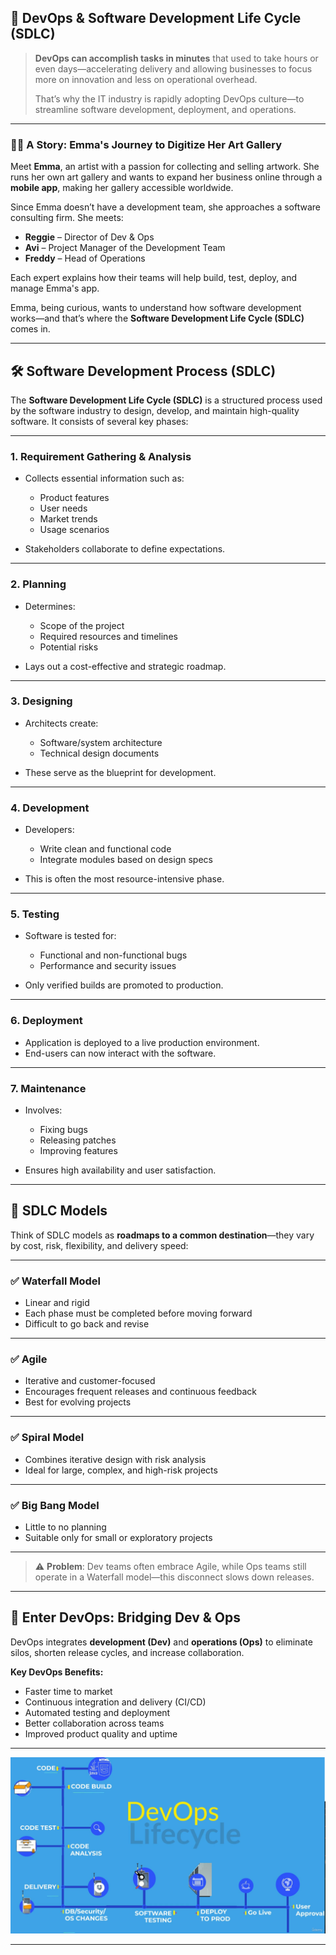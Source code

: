 ## 🚀 DevOps & Software Development Life Cycle (SDLC)

> **DevOps can accomplish tasks in minutes** that used to take hours or even days—accelerating delivery and allowing businesses to focus more on innovation and less on operational overhead.
>
> That’s why the IT industry is rapidly adopting DevOps culture—to streamline software development, deployment, and operations.

---

### 👩‍💼 **A Story: Emma's Journey to Digitize Her Art Gallery**

Meet **Emma**, an artist with a passion for collecting and selling artwork. She runs her own art gallery and wants to expand her business online through a **mobile app**, making her gallery accessible worldwide.

Since Emma doesn’t have a development team, she approaches a software consulting firm. She meets:

- **Reggie** – Director of Dev & Ops
- **Avi** – Project Manager of the Development Team
- **Freddy** – Head of Operations

Each expert explains how their teams will help build, test, deploy, and manage Emma's app.

Emma, being curious, wants to understand how software development works—and that’s where the **Software Development Life Cycle (SDLC)** comes in.

---

## 🛠️ **Software Development Process (SDLC)**

The **Software Development Life Cycle (SDLC)** is a structured process used by the software industry to design, develop, and maintain high-quality software. It consists of several key phases:

---

### **1. Requirement Gathering & Analysis**

- Collects essential information such as:

  - Product features
  - User needs
  - Market trends
  - Usage scenarios

- Stakeholders collaborate to define expectations.

---

### **2. Planning**

- Determines:

  - Scope of the project
  - Required resources and timelines
  - Potential risks

- Lays out a cost-effective and strategic roadmap.

---

### **3. Designing**

- Architects create:

  - Software/system architecture
  - Technical design documents

- These serve as the blueprint for development.

---

### **4. Development**

- Developers:

  - Write clean and functional code
  - Integrate modules based on design specs

- This is often the most resource-intensive phase.

---

### **5. Testing**

- Software is tested for:

  - Functional and non-functional bugs
  - Performance and security issues

- Only verified builds are promoted to production.

---

### **6. Deployment**

- Application is deployed to a live production environment.
- End-users can now interact with the software.

---

### **7. Maintenance**

- Involves:

  - Fixing bugs
  - Releasing patches
  - Improving features

- Ensures high availability and user satisfaction.

---

## 🔁 **SDLC Models**

Think of SDLC models as **roadmaps to a common destination**—they vary by cost, risk, flexibility, and delivery speed:

---

### ✅ **Waterfall Model**

- Linear and rigid
- Each phase must be completed before moving forward
- Difficult to go back and revise

---

### ✅ **Agile**

- Iterative and customer-focused
- Encourages frequent releases and continuous feedback
- Best for evolving projects

---

### ✅ **Spiral Model**

- Combines iterative design with risk analysis
- Ideal for large, complex, and high-risk projects

---

### ✅ **Big Bang Model**

- Little to no planning
- Suitable only for small or exploratory projects

---

> ⚠️ **Problem**: Dev teams often embrace Agile, while Ops teams still operate in a Waterfall model—this disconnect slows down releases.

---

## 🔄 **Enter DevOps: Bridging Dev & Ops**

DevOps integrates **development (Dev)** and **operations (Ops)** to eliminate silos, shorten release cycles, and increase collaboration.

**Key DevOps Benefits:**

- Faster time to market
- Continuous integration and delivery (CI/CD)
- Automated testing and deployment
- Better collaboration across teams
- Improved product quality and uptime

---

![DevOps Lifecycle](./devops_lc.png)

---
